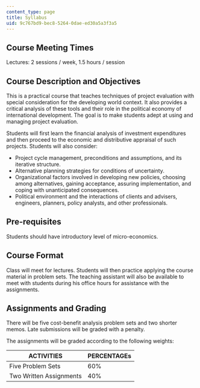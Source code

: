 ```yaml
---
content_type: page
title: Syllabus
uid: 9c767bd9-bec8-5264-0dae-ed30a5a3f3a5
---
```


Course Meeting Times
--------------------

Lectures: 2 sessions / week, 1.5 hours / session

Course Description and Objectives
---------------------------------

This is a practical course that teaches techniques of project evaluation with special consideration for the developing world context. It also provides a critical analysis of these tools and their role in the political economy of international development. The goal is to make students adept at using and managing project evaluation.

Students will first learn the financial analysis of investment expenditures and then proceed to the economic and distributive appraisal of such projects. Students will also consider:

*   Project cycle management, preconditions and assumptions, and its iterative structure.
*   Alternative planning strategies for conditions of uncertainty.
*   Organizational factors involved in developing new policies, choosing among alternatives, gaining acceptance, assuring implementation, and coping with unanticipated consequences.
*   Political environment and the interactions of clients and advisers, engineers, planners, policy analysts, and other professionals.

Pre-requisites
--------------

Students should have introductory level of micro-economics.

Course Format
-------------

Class will meet for lectures. Students will then practice applying the course material in problem sets. The teaching assistant will also be available to meet with students during his office hours for assistance with the assignments.

Assignments and Grading
-----------------------

There will be five cost-benefit analysis problem sets and two shorter memos. Late submissions will be graded with a penalty.

The assignments will be graded according to the following weights:

| ACTIVITIES | PERCENTAGEs |
| --- | --- |
| Five Problem Sets | 60% |
| Two Written Assignments | 40%